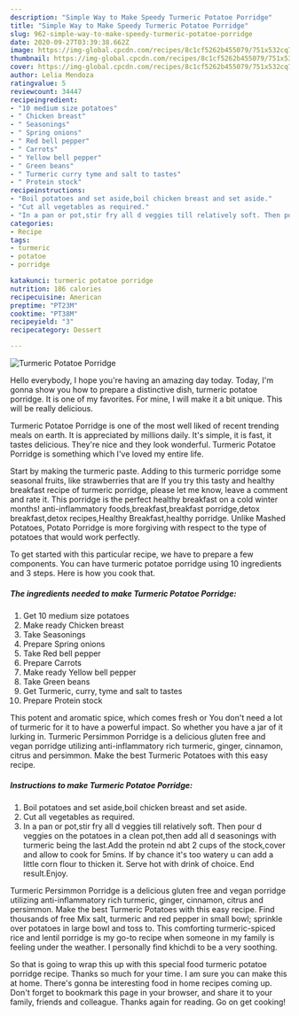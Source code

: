 ```yaml
---
description: "Simple Way to Make Speedy Turmeric Potatoe Porridge"
title: "Simple Way to Make Speedy Turmeric Potatoe Porridge"
slug: 962-simple-way-to-make-speedy-turmeric-potatoe-porridge
date: 2020-09-27T03:39:38.662Z
image: https://img-global.cpcdn.com/recipes/8c1cf5262b455079/751x532cq70/turmeric-potatoe-porridge-recipe-main-photo.jpg
thumbnail: https://img-global.cpcdn.com/recipes/8c1cf5262b455079/751x532cq70/turmeric-potatoe-porridge-recipe-main-photo.jpg
cover: https://img-global.cpcdn.com/recipes/8c1cf5262b455079/751x532cq70/turmeric-potatoe-porridge-recipe-main-photo.jpg
author: Lelia Mendoza
ratingvalue: 5
reviewcount: 34447
recipeingredient:
- "10 medium size potatoes"
- " Chicken breast"
- " Seasonings"
- " Spring onions"
- " Red bell pepper"
- " Carrots"
- " Yellow bell pepper"
- " Green beans"
- " Turmeric curry tyme and salt to tastes"
- " Protein stock"
recipeinstructions:
- "Boil potatoes and set aside,boil chicken breast and set aside."
- "Cut all vegetables as required."
- "In a pan or pot,stir fry all d veggies till relatively soft. Then pour d veggies on the potatoes in a clean pot,then add all d seasonings with turmeric being the last.Add the protein nd abt 2 cups of the stock,cover and allow to cook for 5mins. If by chance it&#39;s too watery u can add a little corn flour to thicken it. Serve hot with drink of choice. End result.Enjoy."
categories:
- Recipe
tags:
- turmeric
- potatoe
- porridge

katakunci: turmeric potatoe porridge 
nutrition: 186 calories
recipecuisine: American
preptime: "PT23M"
cooktime: "PT38M"
recipeyield: "3"
recipecategory: Dessert

---
```



![Turmeric Potatoe Porridge](https://img-global.cpcdn.com/recipes/8c1cf5262b455079/751x532cq70/turmeric-potatoe-porridge-recipe-main-photo.jpg)

Hello everybody, I hope you're having an amazing day today. Today, I'm gonna show you how to prepare a distinctive dish, turmeric potatoe porridge. It is one of my favorites. For mine, I will make it a bit unique. This will be really delicious.

Turmeric Potatoe Porridge is one of the most well liked of recent trending meals on earth. It is appreciated by millions daily. It's simple, it is fast, it tastes delicious. They're nice and they look wonderful. Turmeric Potatoe Porridge is something which I've loved my entire life.

Start by making the turmeric paste. Adding to this turmeric porridge some seasonal fruits, like strawberries that are If you try this tasty and healthy breakfast recipe of turmeric porridge, please let me know, leave a comment and rate it. This porridge is the perfect healthy breakfast on a cold winter months! anti-inflammatory foods,breakfast,breakfast porridge,detox breakfast,detox recipes,Healthy Breakfast,healthy porridge. Unlike Mashed Potatoes, Potato Porridge is more forgiving with respect to the type of potatoes that would work perfectly.


To get started with this particular recipe, we have to prepare a few components. You can have turmeric potatoe porridge using 10 ingredients and 3 steps. Here is how you cook that.

<!--inarticleads1-->

##### The ingredients needed to make Turmeric Potatoe Porridge:

1. Get 10 medium size potatoes
1. Make ready  Chicken breast
1. Take  Seasonings
1. Prepare  Spring onions
1. Take  Red bell pepper
1. Prepare  Carrots
1. Make ready  Yellow bell pepper
1. Take  Green beans
1. Get  Turmeric, curry, tyme and salt to tastes
1. Prepare  Protein stock


This potent and aromatic spice, which comes fresh or You don&#39;t need a lot of turmeric for it to have a powerful impact. So whether you have a jar of it lurking in. Turmeric Persimmon Porridge is a delicious gluten free and vegan porridge utilizing anti-inflammatory rich turmeric, ginger, cinnamon, citrus and persimmon. Make the best Turmeric Potatoes with this easy recipe. 

<!--inarticleads2-->

##### Instructions to make Turmeric Potatoe Porridge:

1. Boil potatoes and set aside,boil chicken breast and set aside.
1. Cut all vegetables as required.
1. In a pan or pot,stir fry all d veggies till relatively soft. Then pour d veggies on the potatoes in a clean pot,then add all d seasonings with turmeric being the last.Add the protein nd abt 2 cups of the stock,cover and allow to cook for 5mins. If by chance it&#39;s too watery u can add a little corn flour to thicken it. Serve hot with drink of choice. End result.Enjoy.


Turmeric Persimmon Porridge is a delicious gluten free and vegan porridge utilizing anti-inflammatory rich turmeric, ginger, cinnamon, citrus and persimmon. Make the best Turmeric Potatoes with this easy recipe. Find thousands of free Mix salt, turmeric and red pepper in small bowl; sprinkle over potatoes in large bowl and toss to. This comforting turmeric-spiced rice and lentil porridge is my go-to recipe when someone in my family is feeling under the weather. I personally find khichdi to be a very soothing. 

So that is going to wrap this up with this special food turmeric potatoe porridge recipe. Thanks so much for your time. I am sure you can make this at home. There's gonna be interesting food in home recipes coming up. Don't forget to bookmark this page in your browser, and share it to your family, friends and colleague. Thanks again for reading. Go on get cooking!
